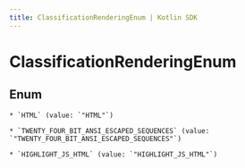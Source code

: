 ```yaml
---
title: ClassificationRenderingEnum | Kotlin SDK
---
```




# ClassificationRenderingEnum

## Enum


    * `HTML` (value: `"HTML"`)

    * `TWENTY_FOUR_BIT_ANSI_ESCAPED_SEQUENCES` (value: `"TWENTY_FOUR_BIT_ANSI_ESCAPED_SEQUENCES"`)

    * `HIGHLIGHT_JS_HTML` (value: `"HIGHLIGHT_JS_HTML"`)




